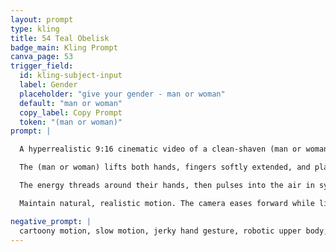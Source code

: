 ```yaml
---
layout: prompt
type: kling
title: 54 Teal Obelisk
badge_main: Kling Prompt
canva_page: 53
trigger_field:
  id: kling-subject-input
  label: Gender
  placeholder: "give your gender - man or woman"
  default: "man or woman"
  copy_label: Copy Prompt
  token: "(man or woman)"
prompt: |

  A hyperrealistic 9:16 cinematic video of a clean-shaven (man or woman) in a plain dark blue T-shirt standing in a lush rainforest clearing. A teal crystalline obelisk rests on a mossy stone pedestal while a tall waterfall mists the background.

  The (man or woman) lifts both hands, fingers softly extended, and places them near the obelisk’s surface. Upon contact, an intricate alien pattern ripples outward in glowing teal light—organic, elegant, and multidimensional.

  The energy threads around their hands, then pulses into the air in synchronized waves, bathing the rainforest in shimmering illumination. Their face glows with genuine delight and quiet fascination as they observe, still and appreciative.

  Maintain natural, realistic motion. The camera eases forward while light shafts flicker, mist drifts, and the obelisk’s pulses transform the atmosphere with cinematic, hyperreal detail.

negative_prompt: |
  cartoony motion, slow motion, jerky hand gesture, robotic upper body, blank facial expression, visual seams in energy effect, generic ripple, flat lighting, overexaggerated emotion, synthetic movement
---
```

